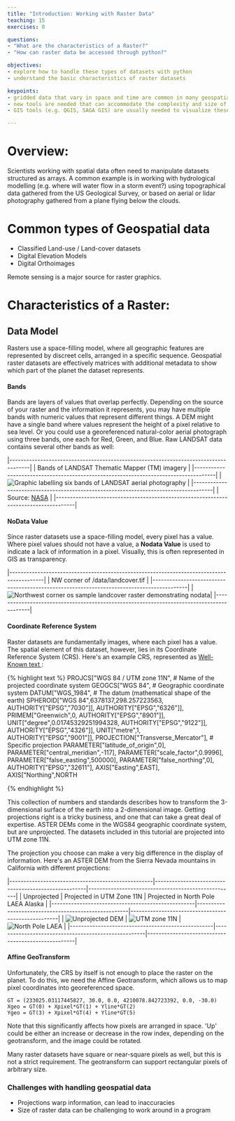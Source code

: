 ```yaml
---
title: "Introduction: Working with Raster Data"
teaching: 15
exercises: 0

questions:
- "What are the characteristics of a Raster?"
- "How can raster data be accessed through python?"

objectives:
- explore how to handle these types of datasets with python
- understand the basic characteristics of raster datasets

keypoints:
- gridded data that vary in space and time are common in many geospatial applcations (e.g. climatology)
- new tools are needed that can accommodate the complexity and size of modern multidimensional datasets
- GIS tools (e.g. QGIS, SAGA GIS) are usually needed to visualize these datasets

---
```

# Overview:

Scientists working with spatial data often need to manipulate datasets structured as arrays.  A common example is in working with hydrological modelling (e.g. where will water flow in a storm event?) using topographical data gathered from the US Geological Survey, or based on aerial or lidar photography gathered from a plane flying below the clouds.

# Common types of Geospatial data

* Classified Land-use / Land-cover datasets
* Digital Elevation Models
* Digital Orthoimages

Remote sensing is a major source for raster graphics.

# Characteristics of a Raster:

## Data Model

Rasters use a space-filling model, where all geographic features are represented
by discreet cells, arranged in a specific sequence.  Geospatial raster datasets
are effectively matrices with additional metadata to show which part of the 
planet the dataset represents.

#### Bands

Bands are layers of values that overlap perfectly.  Depending on the source of your 
raster and the information it represents, you may have multiple bands with numeric values that represent 
different things.  A DEM might have a single band where values represent the 
height of a pixel relative to sea level.  Or you could use a georeferenced 
natural-color aerial photograph using three bands, one each for Red, Green, and Blue.
Raw LANDSAT data contains several other bands as well:

|-------------------------------------------------------------------------------------|
| Bands of LANDSAT Thematic Mapper (TM) imagery                                       |
|-------------------------------------------------------------------------------------|
| ![Graphic labelling six bands of LANDSAT aerial photography](landsat_bands_all.gif) |
|-------------------------------------------------------------------------------------|
| Source: [NASA](https://svs.gsfc.nasa.gov/stories/Landsat/landsat_data.html)         |
|-------------------------------------------------------------------------------------|


#### NoData Value

Since raster datasets use a space-filling model, every pixel has a value.
Where pixel values should not have a value, a **Nodata Value** is used to indicate
a lack of information in a pixel.  Visually, this is often represented in GIS as
transparency.

|------------------------------------------------------------------------------------------|
| NW corner of /data/landcover.tif                                                         |
|------------------------------------------------------------------------------------------|
| ![Northwest corner os sample landcover raster demonstrating nodata](landcover-nodata.png)|
|------------------------------------------------------------------------------------------|


#### Coordinate Reference System

Raster datasets are fundamentally images, where each pixel has a value.  The spatial element of this dataset, however, lies in its Coordinate Reference System (CRS).  Here's an example CRS, represented as <a href="https://en.wikipedia.org/wiki/Well-known_text">Well-Known text </a>:

{% highlight text %}
PROJCS["WGS 84 / UTM zone 11N",                         # Name of the projected coordinate system
    GEOGCS["WGS 84",                                    # Geographic coordinate system
        DATUM["WGS_1984",                               # The datum (mathematical shape of the earth)
            SPHEROID["WGS 84",6378137,298.257223563,
                AUTHORITY["EPSG","7030"]],
            AUTHORITY["EPSG","6326"]],
        PRIMEM["Greenwich",0,
            AUTHORITY["EPSG","8901"]],
        UNIT["degree",0.01745329251994328,
            AUTHORITY["EPSG","9122"]],
        AUTHORITY["EPSG","4326"]],
    UNIT["metre",1,
        AUTHORITY["EPSG","9001"]],
    PROJECTION["Transverse_Mercator"],                  # Specific projection
    PARAMETER["latitude_of_origin",0],
    PARAMETER["central_meridian",-117],
    PARAMETER["scale_factor",0.9996],
    PARAMETER["false_easting",500000],
    PARAMETER["false_northing",0],
    AUTHORITY["EPSG","32611"],
    AXIS["Easting",EAST],
    AXIS["Northing",NORTH

{% endhighlight %}

This collection of numbers and standards describes how to transform the
3-dimensional surface of the earth into a 2-dimensional image.  Getting 
projections right is a tricky business, and one that can take a great deal of 
expertise. ASTER DEMs come in the WGS84 geographic coordinate system, but are 
unprojected.  The datasets included in this tutorial are projected into UTM 
zone 11N.

The projection you choose can make a very big difference in the display of
information.  Here's an ASTER DEM from the Sierra Nevada mountains in 
California with different projections:

|---------------------------------------------------|-----------------------------------------------------|----------------------------------------------------|
| Unprojected                                       | Projected in UTM Zone 11N                           | Projected in North Pole LAEA Alaska                |
|---------------------------------------------------|-----------------------------------------------------|----------------------------------------------------|
| ![Unprojected DEM](ASTER-N37W120-unprojected.png) | ![UTM zone 11N](ASTER-N37W120-UTM11N.png)           | ![North Pole LAEA](ASTER-N37W120-northpole.png)    |
|---------------------------------------------------|-----------------------------------------------------|----------------------------------------------------|

#### Affine GeoTransform
Unfortunately, the CRS by itself is not enough to place the raster on the 
planet.  To do this, we need the Affine Geotransform, which allows us to map 
pixel coordinates into georeferenced space.

    GT = (233025.03117445827, 30.0, 0.0, 4210078.842723392, 0.0, -30.0)
    Xgeo = GT(0) + Xpixel*GT(1) + Yline*GT(2)
    Ygeo = GT(3) + Xpixel*GT(4) + Yline*GT(5)

Note that this significantly affects how pixels are arranged in space.  'Up'
could be either an increase or decrease in the row index, depending on the 
geotransform, and the image could be rotated.

Many raster datasets have square or near-square pixels as well, but this is not a
strict requirement.  The geotransform can support rectangular pixels of arbitrary size.

### Challenges with handling geospatial data

* Projections warp information, can lead to inaccuracies
* Size of raster data can be challenging to work around in a program
